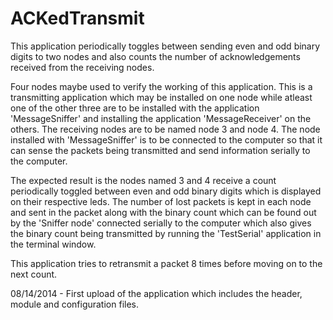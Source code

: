 ACKedTransmit
=============
This application periodically toggles between sending even and odd binary digits to two nodes and also counts the number of acknowledgements received from the receiving nodes.

Four nodes maybe used to verify the working of this application. This is a transmitting application which may be installed  on one node while atleast one of the other three are to be installed with the application 'MessageSniffer' and installing the application 'MessageReceiver' on the others. The receiving nodes are to be named node 3 and node 4. The node installed with 'MessageSniffer' is to be connected to the computer so that it can sense the packets being transmitted and send information serially to the computer.

The expected result is the nodes named 3 and 4 receive a count periodically toggled between even and odd binary digits which is displayed on their respective leds. The number of lost packets is kept in each node and sent in the packet along with the binary count which can be found out by the 'Sniffer node' connected serially to the computer which also gives the binary count being transmitted by running the 'TestSerial' application in the terminal window. 

This application tries to retransmit a packet 8 times before moving on to the next count.




08/14/2014 - First upload of the application which includes the header, module and configuration files.
